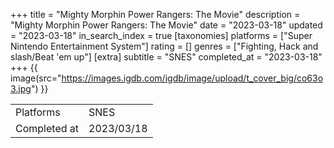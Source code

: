 +++
title = "Mighty Morphin Power Rangers: The Movie"
description = "Mighty Morphin Power Rangers: The Movie"
date = "2023-03-18"
updated = "2023-03-18"
in_search_index = true
[taxonomies]
platforms = ["Super Nintendo Entertainment System"]
rating = []
genres = ["Fighting, Hack and slash/Beat 'em up"]
[extra]
subtitle = "SNES"
completed_at = "2023-03-18"
+++
{{ image(src="https://images.igdb.com/igdb/image/upload/t_cover_big/co63o3.jpg") }}

|              |            |
| ------------ | ---------- |
| Platforms    | SNES |
| Completed at | 2023/03/18 |

